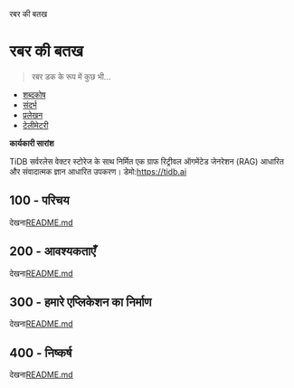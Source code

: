रबर की बतख

# रबर की बतख

> रबर डक के रूप में कुछ भी...

-   [शब्दकोष](./GLOSSARY.md)
-   [संदर्भ](./REFERENCES.md)
-   [प्रलेखन](./DOCUMENTATION.md)
-   [टेलीमेटरी](./TELEMETRY.md)

**कार्यकारी सारांश**

TiDB सर्वरलेस वेक्टर स्टोरेज के साथ निर्मित एक ग्राफ रिट्रीवल ऑगमेंटेड जेनरेशन (RAG) आधारित और संवादात्मक ज्ञान आधारित उपकरण। डेमो:<https://tidb.ai>

## 100 - परिचय

देखना[README.md](./100/README.md)

## 200 - आवश्यकताएँ

देखना[README.md](./200/README.md)

## 300 - हमारे एप्लिकेशन का निर्माण

देखना[README.md](./300/README.md)

## 400 - निष्कर्ष

देखना[README.md](./400/README.md)

